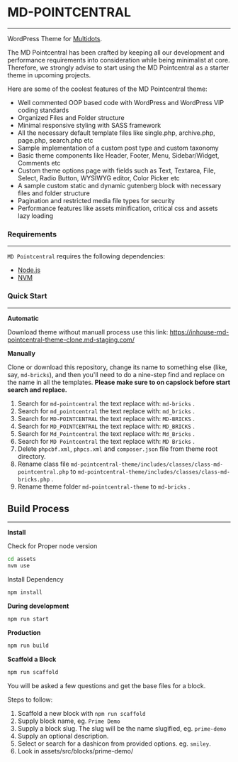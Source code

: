 # MD-POINTCENTRAL

---

WordPress Theme for [Multidots](https://www.multidots.com/).

The MD Pointcentral has been crafted by keeping all our development and performance requirements into consideration while being minimalist at core. Therefore, we strongly advise to start using the MD Pointcentral as a starter theme in upcoming projects.

Here are some of the coolest features of the MD Pointcentral theme:

- Well commented OOP based code with WordPress and WordPress VIP coding standards
- Organized Files and Folder structure
- Minimal responsive styling with SASS framework
- All the necessary default template files like single.php, archive.php, page.php, search.php etc
- Sample implementation of a custom post type and custom taxonomy
- Basic theme components like Header, Footer, Menu, Sidebar/Widget, Comments etc
- Custom theme options page with fields such as Text, Textarea, File, Select, Radio Button, WYSIWYG editor, Color Picker etc
- A sample custom static and dynamic gutenberg block with necessary files and folder structure
- Pagination and restricted media file types for security
- Performance features like assets minification, critical css and assets lazy loading

### Requirements

---

`MD Pointcentral` requires the following dependencies:

- [Node.js](https://nodejs.org/)
- [NVM](https://wptraining.md10x.com/lessons/install-nvm/)

### Quick Start

---

**Automatic**

Download theme without manuall process use this link: https://inhouse-md-pointcentral-theme-clone.md-staging.com/

**Manually**

Clone or download this repository, change its name to something else (like, say, `md-bricks`), and then you'll need to do a nine-step find and replace on the name in all the templates. **Please make sure to on capslock before start search and replace.**

1. Search for `md-pointcentral` the text replace with: `md-bricks` .
2. Search for `md_pointcentral` the text replace with: `md_bricks` .
3. Search for `MD-POINTCENTRAL` the text replace with: `MD-BRICKS` .
4. Search for `MD_POINTCENTRAL` the text replace with: `MD_BRICKS` .
5. Search for `Md_Pointcentral` the text replace with: `Md_Bricks` .
6. Search for `MD Pointcentral` the text replace with: `MD Bricks` .
7. Delete `phpcbf.xml`, `phpcs.xml` and `composer.json` file from theme root directory.
8. Rename class file `md-pointcentral-theme/includes/classes/class-md-pointcentral.php` to `md-pointcentral-theme/includes/classes/class-md-bricks.php` .
9. Rename theme folder `md-pointcentral-theme` to `md-bricks` .

## Build Process

---

**Install**

Check for Proper node version

```bash
cd assets
nvm use
```

Install Dependency

```bash
npm install
```

**During development**

```bash
npm run start
```

**Production**

```bash
npm run build
```

**Scaffold a Block**

```bash
npm run scaffold
```

You will be asked a few questions and get the base files for a block.

Steps to follow:

1. Scaffold a new block with `npm run scaffold`
2. Supply block name, eg. `Prime Demo`
3. Supply a block slug. The slug will be the name slugified, eg. `prime-demo`
4. Supply an optional description.
5. Select or search for a dashicon from provided options. eg. `smiley`.
6. Look in assets/src/blocks/prime-demo/
